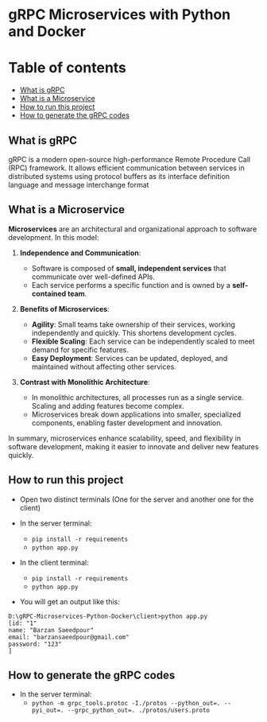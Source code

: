 

# gRPC Microservices with Python and Docker

# Table of contents
* [What is gRPC](#what-is-grpc)
* [What is a Microservice](#what-is-a-microservice)
* [How to run this project](#how-to-run-this-project)
* [How to generate the gRPC codes](#how-to-generate-the-grpc-codes)


## What is gRPC

gRPC is a modern open-source high-performance Remote Procedure Call (RPC) framework. It allows efficient communication between services in distributed systems using protocol buffers as its interface definition language and message interchange format

## What is a Microservice

**Microservices** are an architectural and organizational approach to software development. In this model:

1. **Independence and Communication**:
   - Software is composed of **small, independent services** that communicate over well-defined APIs.
   - Each service performs a specific function and is owned by a **self-contained team**.

2. **Benefits of Microservices**:
   - **Agility**: Small teams take ownership of their services, working independently and quickly. This shortens development cycles.
   - **Flexible Scaling**: Each service can be independently scaled to meet demand for specific features.
   - **Easy Deployment**: Services can be updated, deployed, and maintained without affecting other services.

3. **Contrast with Monolithic Architecture**:
   - In monolithic architectures, all processes run as a single service. Scaling and adding features become complex.
   - Microservices break down applications into smaller, specialized components, enabling faster development and innovation.

In summary, microservices enhance scalability, speed, and flexibility in software development, making it easier to innovate and deliver new features quickly.

## How to run this project

* Open two distinct terminals (One for the server and another one for the client)
* In the server terminal:
    * `pip install -r requirements`
    * `python app.py`
* In the client terminal:
    * `pip install -r requirements`
    * `python app.py`

* You will get an output like this:

```
D:\gRPC-Microservices-Python-Docker\client>python app.py
[id: "1"
name: "Barzan Saeedpour"
email: "barzansaeedpour@gmail.com"
password: "123"
]
```

## How to generate the gRPC codes

- In the server terminal:
    - `python -m grpc_tools.protoc -I./protos --python_out=. --pyi_out=. --grpc_python_out=. ./protos/users.proto`
